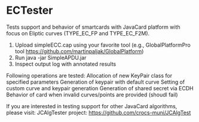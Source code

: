 ECTester
=======

Tests support and behavior of smartcards with JavaCard platform with focus on Eliptic curves (TYPE_EC_FP and TYPE_EC_F2M).
1. Upload simpleECC.cap using your favorite tool (e.g., GlobalPlatformPro tool https://github.com/martinpaljak/GlobalPlatform)
2. Run java -jar SimpleAPDU.jar
3. Inspect output log with annotated results

Following operations are tested:
    Allocation of new KeyPair class for specified parameters
    Generation of keypair with default curve 
    Setting of custom curve and keypair generation
    Generation of shared secret via ECDH
    Behavior of card when invalid curves/points are provided (shoudl fail)

If you are interested in testing support for other JavaCard algorithms, please visit: JCAlgTester project: https://github.com/crocs-muni/JCAlgTest
